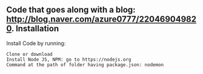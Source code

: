Code that goes along with a blog: http://blog.naver.com/azure0777/220469049820.
Installation
------------

Install Code by running:

    Clone or download
    Install Node JS, NPM: go to https://nodejs.org
    Command at the path of folder having package.json: nodemon
